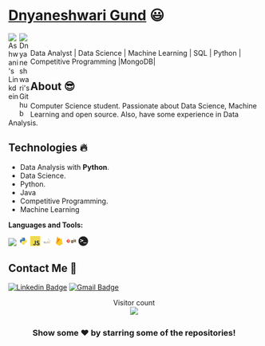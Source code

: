  # <a href="https://www.linkedin.com/in/dnyaneshwari-gund">Dnyaneshwari Gund</a> :smiley:
 
 
<a href="https://www.linkedin.com/in/dnyaneshwari-gund/">
  <img align="left" alt="Ashwani's Linkdein" width="22px" src="https://cdn.jsdelivr.net/npm/simple-icons@v3/icons/linkedin.svg" />
</a>
<a href="https://github.com/Dnyaneshwarigund12">
  <img align="left" alt="Dnyaneshwari's Github" width="22px" src="https://cdn.jsdelivr.net/npm/simple-icons@v3/icons/github.svg" />
</a>
<br/>

Data Analyst | Data Science | Machine Learning  | SQL | Python | Competitive Programming |MongoDB|

## About :sunglasses:
Computer Science student. Passionate about Data Science, Machine Learning and open source. Also, have some experience in Data Analysis.

## Technologies :fire:
- Data Analysis with **Python**.
- Data Science.
- Python.
- Java
- Competitive Programming.
- Machine Learning

**Languages and Tools:**  

<code><img height="20" src="https://pytorch.org/assets/images/pytorch-logo.png"></code>
<code><img height="20" src="https://raw.githubusercontent.com/github/explore/80688e429a7d4ef2fca1e82350fe8e3517d3494d/topics/python/python.png"></code>
<code><img height="20" src="https://raw.githubusercontent.com/github/explore/80688e429a7d4ef2fca1e82350fe8e3517d3494d/topics/javascript/javascript.png"></code>
<code><img height="20" src="https://raw.githubusercontent.com/github/explore/80688e429a7d4ef2fca1e82350fe8e3517d3494d/topics/mysql/mysql.png"></code>
<code><img height="20" src="https://raw.githubusercontent.com/github/explore/80688e429a7d4ef2fca1e82350fe8e3517d3494d/topics/firebase/firebase.png"></code>
<code><img height="20" src="https://raw.githubusercontent.com/github/explore/80688e429a7d4ef2fca1e82350fe8e3517d3494d/topics/git/git.png"></code>
<code><img height="20" src="https://raw.githubusercontent.com/github/explore/80688e429a7d4ef2fca1e82350fe8e3517d3494d/topics/terminal/terminal.png"></code>


##  Contact Me :speech_balloon:
[![Linkedin Badge](https://img.shields.io/badge/-dnyaneshwari-blue?style=flat-square&logo=Linkedin&logoColor=white&link=https://www.linkedin.com/in/dnyaneshwari-gund/)](https://www.linkedin.com/in/dnyaneshwari-gund/) [![Gmail Badge](https://img.shields.io/badge/-dnyaneshwarigund2003@gmail.com-c14438?style=flat-square&logo=Gmail&logoColor=white&link=mailto:dnyaneshwarigund2003@gmail.com)](mailto:dnyaneshwarigund2003@gmail.com)

<p align="center"> 
  Visitor count<br>
  <img src="https://profile-counter.glitch.me/ashwanisng/count.svg" />
</p>


<div align="center">

### Show some ❤️ by starring some of the repositories!

</div>

